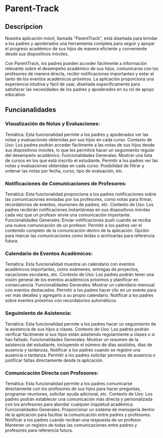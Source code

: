 # Parent-Track


## Descripcion

Nuestra aplicación móvil, llamada "ParentTrack", está diseñada para brindar a los padres y apoderados una herramienta completa para seguir y apoyar el progreso académico de sus hijos de manera eficiente y conveniente desde sus dispositivos móviles.

Con ParentTrack, los padres pueden acceder fácilmente a información relevante sobre el desempeño académico de sus hijos, comunicarse con los profesores de manera directa, recibir notificaciones importantes y estar al tanto de los eventos académicos próximos. La aplicación proporciona una experiencia intuitiva y fácil de usar, diseñada específicamente para satisfacer las necesidades de los padres y apoderados en su rol de apoyo educativo.

## Funcianalidades


### Visualización de Notas y Evaluaciones:

Temática: Esta funcionalidad permite a los padres y apoderados ver las notas y evaluaciones obtenidas por sus hijos en cada curso.
Contexto de Uso: Los padres podrán acceder fácilmente a las notas de sus hijos desde sus dispositivos móviles, lo que les permitirá hacer un seguimiento regular del desempeño académico.
Funcionalidades Generales:
Mostrar una lista de cursos en los que está inscrito el estudiante.
Permitir a los padres ver las notas y evaluaciones obtenidas en cada curso.
Posibilidad de filtrar y ordenar las notas por fecha, curso, tipo de evaluación, etc.


### Notificaciones de Comunicaciones de Profesores:

Temática: Esta funcionalidad proporciona a los padres notificaciones sobre las comunicaciones enviadas por los profesores, como notas para firmar, recordatorios de eventos, reuniones de padres, etc.
Contexto de Uso: Los padres recibirán notificaciones instantáneas en sus dispositivos móviles cada vez que un profesor envíe una comunicación importante.
Funcionalidades Generales:
Enviar notificaciones push cuando se reciba una nueva comunicación de un profesor.
Permitir a los padres ver el contenido completo de la comunicación dentro de la aplicación.
Opción para marcar las comunicaciones como leídas o archivarlas para referencia futura.


### Calendario de Eventos Académicos:

Temática: Esta funcionalidad muestra un calendario con eventos académicos importantes, como exámenes, entregas de proyectos, vacaciones escolares, etc.
Contexto de Uso: Los padres podrán tener una visión general de los eventos académicos próximos y planificar en consecuencia.
Funcionalidades Generales:
Mostrar un calendario mensual con eventos destacados.
Permitir a los padres hacer clic en un evento para ver más detalles y agregarlo a su propio calendario.
Notificar a los padres sobre eventos próximos con recordatorios automáticos.


### Seguimiento de Asistencia:

Temática: Esta funcionalidad permite a los padres hacer un seguimiento de la asistencia de sus hijos a clases.
Contexto de Uso: Los padres podrán verificar fácilmente si sus hijos están asistiendo regularmente a clases o si han faltado.
Funcionalidades Generales:
Mostrar un resumen de la asistencia del estudiante, incluyendo el número de días asistidos, días de ausencia y tardanzas.
Notificar a los padres cuando se registre una ausencia o tardanza.
Permitir a los padres solicitar permisos de ausencia o justificar faltas directamente desde la aplicación.


### Comunicación Directa con Profesores:

Temática: Esta funcionalidad permite a los padres comunicarse directamente con los profesores de sus hijos para hacer preguntas, programar reuniones, solicitar ayuda adicional, etc.
Contexto de Uso: Los padres podrán establecer una comunicación más directa y personalizada con los profesores para abordar cualquier inquietud académica.
Funcionalidades Generales:
Proporcionar un sistema de mensajería dentro de la aplicación para facilitar la comunicación entre padres y profesores.
Notificar a los padres cuando reciban una respuesta de un profesor.
Mantener un registro de todas las comunicaciones entre padres y profesores para referencia futura.